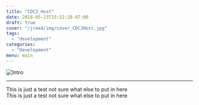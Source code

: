 ```yaml
---
title: "CDC3_Host"
date: 2018-05-23T15:52:28-07:00
draft: true
cover: "/jreed/img/cover_CDC3Host.jpg"
tags:
  - "development"
categories:
  - "Development"
menu: main
---
```

![Intro](../img/cover_CDC3Host.jpg)

---
This is just a test
not sure what else to
put in here
<br>
This is just a test
not sure what else to
put in here

